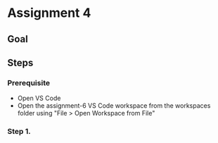 # Assignment 4

## Goal


## Steps

### Prerequisite

- Open VS Code
- Open the assignment-6 VS Code workspace from the workspaces folder using "File > Open Workspace from File"

### Step 1.
